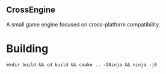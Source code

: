 ## CrossEngine

A small game engine focused on cross-platform compatibility.

# Building

`mkdir build && cd build && cmake .. -GNinja && ninja -j6`
